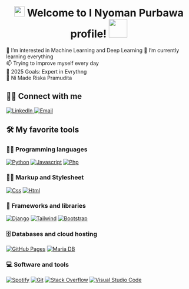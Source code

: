 <h1 align="center">
<img src="https://media.giphy.com/media/hvRJCLFzcasrR4ia7z/giphy.gif" width="28">
Welcome to I Nyoman Purbawa profile! <img src="https://media.giphy.com/media/12oufCB0MyZ1Go/giphy.gif" width="50">
</h1>


👀 I’m interested in Machine Learning and Deep Learning
🌱 I’m currently learning everything  
📫 Trying to improve myself every day  
🥅 2025 Goals: Expert in Evrythng  
💞️ Ni Made Riska Pramudita


## 🙋‍♂️ Connect with me


<!-- Badges template -->
<p align="">
  <a href="https://www.linkedin.com/in/i-nyoman-purbawa-b506b22a0/">
    <img alt="LinkedIn" title="LinkedIn" src="https://img.shields.io/badge/-LinkedIn-0077B5?style=for-the-badge&logo=linkedin&logoColor=white"/>
  </a>
  <a href="mailto:inyomanpurbawa4@gmail.com">
    <img alt="Email" title="Email" src="https://img.shields.io/badge/-Email-D14836?style=for-the-badge&logo=gmail&logoColor=white"/>
  </a>
</p>




## 🛠️ My favorite tools

### 👨‍💻 Programming languages

<p>
    <a href="#"><img alt="Python" src="https://img.shields.io/badge/Python-3776AB?logo=python&logoColor=fff"></a>
    <a href="#"><img alt="Javascript" src="https://img.shields.io/badge/JavaScript-F7DF1E?logo=javascript&logoColor=000"></a>
    <a href="#"><img alt="Php" src="https://img.shields.io/badge/php-%23777BB4.svg?&logo=php&logoColor=white"></a>
</p>


### 👷‍♂️  Markup and Stylesheet

<p>
    <a href="#"><img alt="Css" src="https://img.shields.io/badge/CSS-1572B6?logo=css3&logoColor=fff"></a>
    <a href="#"><img alt="Html" src="https://img.shields.io/badge/HTML-%23E34F26.svg?logo=html5&logoColor=white"></a>
</p>

### 🧰 Frameworks and libraries

<p>
    <a href="#"><img alt="Django" src="https://img.shields.io/badge/Django-%23092E20.svg?logo=django&logoColor=white"></a>
    <a href="#"><img alt="Tailwind" src="https://img.shields.io/badge/Tailwind%20CSS-%2338B2AC.svg?logo=tailwind-css&logoColor=white"></a>
    <a href="#"><img alt="Bootstrap" src="https://img.shields.io/badge/Bootstrap-7952B3?logo=bootstrap&logoColor=fff"></a>
</p>


### 🗄️ Databases and cloud hosting

<p>
    <a href="#"><img alt="GitHub Pages" src="https://img.shields.io/badge/GitHub%20Pages-%23327FC7.svg?logo=github&logoColor=white"></a>
    <a href="#"><img alt="Maria DB" src="https://img.shields.io/badge/MariaDB-003545?logo=mariadb&logoColor=white"></a>
</p>



### 💻 Software and tools

<p>
    <a href="#"><img alt="Spotify" src="https://img.shields.io/badge/Spotify-0078d7.svg?logo=spotify&logoColor=white"></a>
    <a href="#"><img alt="Git" src="https://img.shields.io/badge/Git%20-%23F05033.svg?logo=git&logoColor=white"></a>
    <a href="#"><img alt="Stack Overflow" src="https://img.shields.io/badge/-Stack%20Overflow-FE7A16?logo=stack-overflow&logoColor=white"></a>
    <a href="#"><img alt="Visual Studio Code" src="https://custom-icon-badges.demolab.com/badge/Visual%20Studio-5C2D91.svg?&logo=visual-studio&logoColor=white"></a>
</p>















